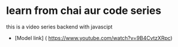 # learn from chai aur code series

this is a video series backend with javascipt
- [Model link] ( https://www.youtube.com/watch?v=9B4CvtzXRpc)